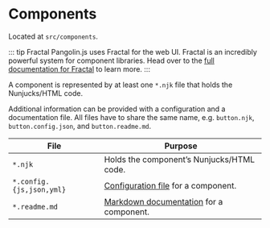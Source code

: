 # Components

Located at `src/components`.

::: tip Fractal
Pangolin.js uses Fractal for the web UI. Fractal is an incredibly powerful system for component libraries. Head over to the [full documentation for Fractal](https://fractal.build) to learn more.
:::

A component is represented by at least one `*.njk` file that holds the Nunjucks/HTML code.

Additional information can be provided with a configuration and a documentation file. All files have to share the same name, e.g. `button.njk`, `button.config.json`, and `button.readme.md`.

| File                     | Purpose                                                                                                                             |
|--------------------------|-------------------------------------------------------------------------------------------------------------------------------------|
| `*.njk`                  | Holds the component’s Nunjucks/HTML code.                                                                                           |
| `*.config.{js,json,yml}` | <Badge text="Optional" /> [Configuration file](https://fractal.build/guide/core-concepts/configuration-files.html) for a component. |
| `*.readme.md`            | <Badge text="Optional" /> [Markdown documentation](https://fractal.build/guide/components/notes.html) for a component.              |
